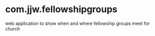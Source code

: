 com.jjw.fellowshipgroups
========================

web application to show when and where fellowship groups meet for church
